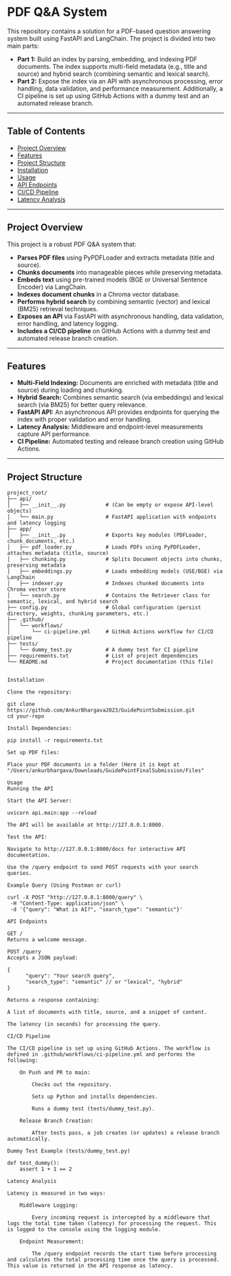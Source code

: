 # PDF Q&A System

This repository contains a solution for a PDF-based question answering system built using FastAPI and LangChain. The project is divided into two main parts:

- **Part 1:** Build an index by parsing, embedding, and indexing PDF documents. The index supports multi-field metadata (e.g., title and source) and hybrid search (combining semantic and lexical search).
- **Part 2:** Expose the index via an API with asynchronous processing, error handling, data validation, and performance measurement. Additionally, a CI pipeline is set up using GitHub Actions with a dummy test and an automated release branch.

---

## Table of Contents

- [Project Overview](#project-overview)
- [Features](#features)
- [Project Structure](#project-structure)
- [Installation](#installation)
- [Usage](#usage)
- [API Endpoints](#api-endpoints)
- [CI/CD Pipeline](#cicd-pipeline)
- [Latency Analysis](#latency-analysis)

---

## Project Overview

This project is a robust PDF Q&A system that:
- **Parses PDF files** using PyPDFLoader and extracts metadata (title and source).
- **Chunks documents** into manageable pieces while preserving metadata.
- **Embeds text** using pre-trained models (BGE or Universal Sentence Encoder) via LangChain.
- **Indexes document chunks** in a Chroma vector database.
- **Performs hybrid search** by combining semantic (vector) and lexical (BM25) retrieval techniques.
- **Exposes an API** via FastAPI with asynchronous handling, data validation, error handling, and latency logging.
- **Includes a CI/CD pipeline** on GitHub Actions with a dummy test and automated release branch creation.

---

## Features

- **Multi-Field Indexing:** Documents are enriched with metadata (title and source) during loading and chunking.
- **Hybrid Search:** Combines semantic search (via embeddings) and lexical search (via BM25) for better query relevance.
- **FastAPI API:** An asynchronous API provides endpoints for querying the index with proper validation and error handling.
- **Latency Analysis:** Middleware and endpoint-level measurements capture API performance.
- **CI Pipeline:** Automated testing and release branch creation using GitHub Actions.
  
---

## Project Structure

```plaintext
project_root/
├── api/
│   ├── __init__.py             # (Can be empty or expose API-level objects)
│   └── main.py                 # FastAPI application with endpoints and latency logging
├── app/
│   ├── __init__.py             # Exports key modules (PDFLoader, chunk_documents, etc.)
│   ├── pdf_loader.py           # Loads PDFs using PyPDFLoader, attaches metadata (title, source)
│   ├── chunking.py             # Splits Document objects into chunks, preserving metadata
│   ├── embeddings.py           # Loads embedding models (USE/BGE) via LangChain
│   ├── indexer.py              # Indexes chunked documents into Chroma vector store
│   └── search.py               # Contains the Retriever class for semantic, lexical, and hybrid search
├── config.py                   # Global configuration (persist directory, weights, chunking parameters, etc.)
├── .github/
│   └── workflows/
│       └── ci-pipeline.yml     # GitHub Actions workflow for CI/CD pipeline
├── tests/
│   └── dummy_test.py           # A dummy test for CI pipeline
├── requirements.txt            # List of project dependencies
└── README.md                   # Project documentation (this file)


Installation

Clone the repository:

git clone https://github.com/AnkurBhargava2023/GuidePointSubmission.git
cd your-repo

Install Dependencies:

pip install -r requirements.txt

Set up PDF files:

Place your PDF documents in a folder (Here it is kept at "/Users/ankurbhargava/Downloads/GuidePointFinalSubmission/Files" 

Usage
Running the API

Start the API Server:

uvicorn api.main:app --reload

The API will be available at http://127.0.0.1:8000.

Test the API:

Navigate to http://127.0.0.1:8000/docs for interactive API documentation.

Use the /query endpoint to send POST requests with your search queries.

Example Query (Using Postman or curl)

curl -X POST "http://127.0.0.1:8000/query" \
 -H "Content-Type: application/json" \
 -d '{"query": "What is AI?", "search_type": "semantic"}'

API Endpoints

GET /
Returns a welcome message.

POST /query
Accepts a JSON payload:

{
 	  "query": "Your search query",
      "search_type": "semantic" // or "lexical", "hybrid"
}

Returns a response containing:

A list of documents with title, source, and a snippet of content.

The latency (in seconds) for processing the query.

CI/CD Pipeline

The CI/CD pipeline is set up using GitHub Actions. The workflow is defined in .github/workflows/ci-pipeline.yml and performs the following:

    On Push and PR to main:

        Checks out the repository.

        Sets up Python and installs dependencies.

        Runs a dummy test (tests/dummy_test.py).

    Release Branch Creation:

        After tests pass, a job creates (or updates) a release branch automatically.

Dummy Test Example (tests/dummy_test.py)

def test_dummy():
    assert 1 + 1 == 2

Latency Analysis

Latency is measured in two ways:

    Middleware Logging:

        Every incoming request is intercepted by a middleware that logs the total time taken (latency) for processing the request. This is logged to the console using the logging module.

    Endpoint Measurement:

        The /query endpoint records the start time before processing and calculates the total processing time once the query is processed. This value is returned in the API response as latency.